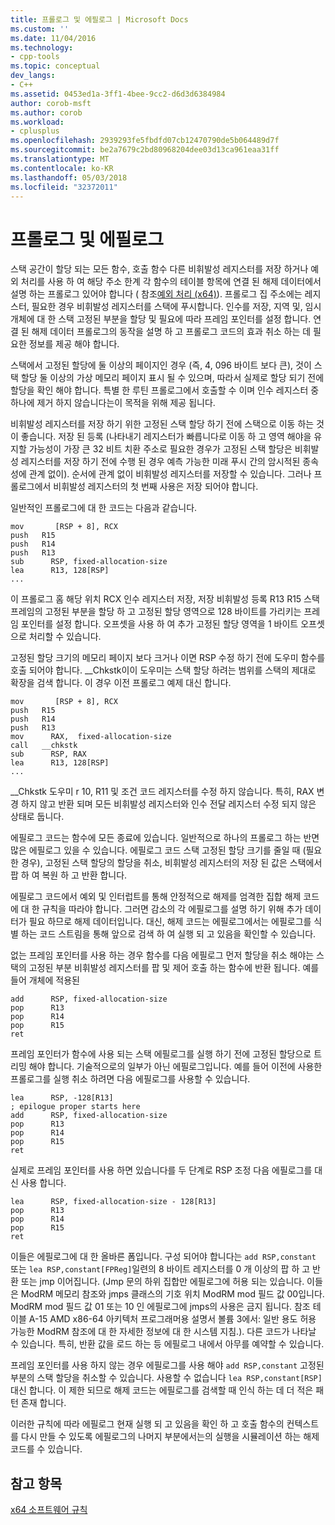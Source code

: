 ```yaml
---
title: 프롤로그 및 에필로그 | Microsoft Docs
ms.custom: ''
ms.date: 11/04/2016
ms.technology:
- cpp-tools
ms.topic: conceptual
dev_langs:
- C++
ms.assetid: 0453ed1a-3ff1-4bee-9cc2-d6d3d6384984
author: corob-msft
ms.author: corob
ms.workload:
- cplusplus
ms.openlocfilehash: 2939293fe5fbdfd07cb12470790de5b064489d7f
ms.sourcegitcommit: be2a7679c2bd80968204dee03d13ca961eaa31ff
ms.translationtype: MT
ms.contentlocale: ko-KR
ms.lasthandoff: 05/03/2018
ms.locfileid: "32372011"
---
```

# <a name="prolog-and-epilog"></a>프롤로그 및 에필로그
스택 공간이 할당 되는 모든 함수, 호출 함수 다른 비휘발성 레지스터를 저장 하거나 예외 처리를 사용 하 여 해당 주소 한계 각 함수의 테이블 항목에 연결 된 해제 데이터에서 설명 하는 프롤로그 있어야 합니다 ( 참조[예외 처리 (x64)](../build/exception-handling-x64.md)). 프롤로그 집 주소에는 레지스터, 필요한 경우 비휘발성 레지스터를 스택에 푸시합니다. 인수를 저장, 지역 및, 임시 개체에 대 한 스택 고정된 부분을 할당 및 필요에 따라 프레임 포인터를 설정 합니다. 연결 된 해제 데이터 프롤로그의 동작을 설명 하 고 프롤로그 코드의 효과 취소 하는 데 필요한 정보를 제공 해야 합니다.  
  
 스택에서 고정된 할당에 둘 이상의 페이지인 경우 (즉, 4, 096 바이트 보다 큰), 것이 스택 할당 둘 이상의 가상 메모리 페이지 표시 될 수 있으며, 따라서 실제로 할당 되기 전에 할당을 확인 해야 합니다. 특별 한 루틴 프롤로그에서 호출할 수 이며 인수 레지스터 중 하나에 제거 하지 않습니다는이 목적을 위해 제공 됩니다.  
  
 비휘발성 레지스터를 저장 하기 위한 고정된 스택 할당 하기 전에 스택으로 이동 하는 것이 좋습니다. 저장 된 등록 (나타내기 레지스터가 빠릅니다로 이동 하 고 영역 해야을 유지할 가능성이 가장 큰 32 비트 치환 주소로 필요한 경우가 고정된 스택 할당은 비휘발성 레지스터를 저장 하기 전에 수행 된 경우 예측 가능한 미래 푸시 간의 암시적된 종속성에 관계 없이). 순서에 관계 없이 비휘발성 레지스터를 저장할 수 있습니다. 그러나 프롤로그에서 비휘발성 레지스터의 첫 번째 사용은 저장 되어야 합니다.  
  
 일반적인 프롤로그에 대 한 코드는 다음과 같습니다.  
  
```  
mov       [RSP + 8], RCX  
push   R15  
push   R14  
push   R13  
sub      RSP, fixed-allocation-size  
lea      R13, 128[RSP]  
...  
```  
  
 이 프롤로그 홈 해당 위치 RCX 인수 레지스터 저장, 저장 비휘발성 등록 R13 R15 스택 프레임의 고정된 부분을 할당 하 고 고정된 할당 영역으로 128 바이트를 가리키는 프레임 포인터를 설정 합니다. 오프셋을 사용 하 여 추가 고정된 할당 영역을 1 바이트 오프셋으로 처리할 수 있습니다.  
  
 고정된 할당 크기의 메모리 페이지 보다 크거나 이면 RSP 수정 하기 전에 도우미 함수를 호출 되어야 합니다. __Chkstk이이 도우미는 스택 할당 하려는 범위를 스택의 제대로 확장을 검색 합니다. 이 경우 이전 프롤로그 예제 대신 합니다.  
  
```  
mov       [RSP + 8], RCX  
push   R15  
push   R14  
push   R13  
mov      RAX,  fixed-allocation-size  
call   __chkstk  
sub      RSP, RAX  
lea      R13, 128[RSP]  
...  
```  
  
 __Chkstk 도우미 r 10, R11 및 조건 코드 레지스터를 수정 하지 않습니다. 특히, RAX 변경 하지 않고 반환 되며 모든 비휘발성 레지스터와 인수 전달 레지스터 수정 되지 않은 상태로 둡니다.  
  
 에필로그 코드는 함수에 모든 종료에 있습니다. 일반적으로 하나의 프롤로그 하는 반면 많은 에필로그 있을 수 있습니다. 에필로그 코드 스택 고정된 할당 크기를 줄일 때 (필요한 경우), 고정된 스택 할당의 할당을 취소, 비휘발성 레지스터의 저장 된 값은 스택에서 팝 하 여 복원 하 고 반환 합니다.  
  
 에필로그 코드에서 예외 및 인터럽트를 통해 안정적으로 해제를 엄격한 집합 해제 코드에 대 한 규칙을 따라야 합니다. 그러면 감소의 각 에필로그를 설명 하기 위해 추가 데이터가 필요 하므로 해제 데이터입니다. 대신, 해제 코드는 에필로그에서는 에필로그를 식별 하는 코드 스트림을 통해 앞으로 검색 하 여 실행 되 고 있음을 확인할 수 있습니다.  
  
 없는 프레임 포인터를 사용 하는 경우 함수를 다음 에필로그 먼저 할당을 취소 해야는 스택의 고정된 부분 비휘발성 레지스터를 팝 및 제어 호출 하는 함수에 반환 됩니다. 예를 들어 개체에 적용된  
  
```  
add      RSP, fixed-allocation-size  
pop      R13  
pop      R14  
pop      R15  
ret  
```  
  
 프레임 포인터가 함수에 사용 되는 스택 에필로그를 실행 하기 전에 고정된 할당으로 트리밍 해야 합니다. 기술적으로의 일부가 아닌 에필로그입니다. 예를 들어 이전에 사용한 프롤로그를 실행 취소 하려면 다음 에필로그를 사용할 수 있습니다.  
  
```  
lea      RSP, -128[R13]  
; epilogue proper starts here  
add      RSP, fixed-allocation-size  
pop      R13  
pop      R14  
pop      R15  
ret  
```  
  
 실제로 프레임 포인터를 사용 하면 있습니다를 두 단계로 RSP 조정 다음 에필로그를 대신 사용 합니다.  
  
```  
lea      RSP, fixed-allocation-size - 128[R13]  
pop      R13  
pop      R14  
pop      R15  
ret  
```  
  
 이들은 에필로그에 대 한 올바른 폼입니다. 구성 되어야 합니다는 `add RSP,constant` 또는 `lea RSP,constant[FPReg]`일련의 8 바이트 레지스터를 0 개 이상의 팝 하 고 반환 또는 jmp 이어집니다. (Jmp 문의 하위 집합만 에필로그에 허용 되는 있습니다. 이들은 ModRM 메모리 참조와 jmps 클래스의 기호 위치 ModRM mod 필드 값 00입니다. ModRM mod 필드 값 01 또는 10 인 에필로그에 jmps의 사용은 금지 됩니다. 참조 테이블 A-15 AMD x86-64 아키텍처 프로그래머용 설명서 볼륨 3에서: 일반 용도 허용 가능한 ModRM 참조에 대 한 자세한 정보에 대 한 시스템 지침.). 다른 코드가 나타날 수 있습니다. 특히, 반환 값을 로드 하는 등 에필로그 내에서 아무를 예약할 수 있습니다.  
  
 프레임 포인터를 사용 하지 않는 경우 에필로그를 사용 해야 `add RSP,constant` 고정된 부분의 스택 할당을 취소할 수 있습니다. 사용할 수 없습니다 `lea RSP,constant[RSP]` 대신 합니다. 이 제한 되므로 해제 코드는 에필로그를 검색할 때 인식 하는 데 더 적은 패턴 존재 합니다.  
  
 이러한 규칙에 따라 에필로그 현재 실행 되 고 있음을 확인 하 고 호출 함수의 컨텍스트를 다시 만들 수 있도록 에필로그의 나머지 부분에서는의 실행을 시뮬레이션 하는 해제 코드를 수 있습니다.  
  
## <a name="see-also"></a>참고 항목  
 [x64 소프트웨어 규칙](../build/x64-software-conventions.md)